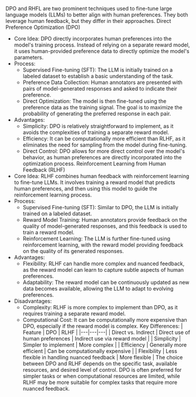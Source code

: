 DPO and RHFL are two prominent techniques used to fine-tune large language models (LLMs) to better align with human preferences. They both leverage human feedback, but they differ in their approaches.
Direct Preference Optimization (DPO)
 * Core Idea: DPO directly incorporates human preferences into the model's training process. Instead of relying on a separate reward model, it uses human-provided preference data to directly optimize the model's parameters.
 * Process:
   * Supervised Fine-tuning (SFT): The LLM is initially trained on a labeled dataset to establish a basic understanding of the task.
   * Preference Data Collection: Human annotators are presented with pairs of model-generated responses and asked to indicate their preference.
   * Direct Optimization: The model is then fine-tuned using the preference data as the training signal. The goal is to maximize the probability of generating the preferred response in each pair.
 * Advantages:
   * Simplicity: DPO is relatively straightforward to implement, as it avoids the complexities of training a separate reward model.
   * Efficiency: It can be computationally more efficient than RLHF, as it eliminates the need for sampling from the model during fine-tuning.
   * Direct Control: DPO allows for more direct control over the model's behavior, as human preferences are directly incorporated into the optimization process.
Reinforcement Learning from Human Feedback (RLHF)
 * Core Idea: RLHF combines human feedback with reinforcement learning to fine-tune LLMs. It involves training a reward model that predicts human preferences, and then using this model to guide the reinforcement learning process.
 * Process:
   * Supervised Fine-tuning (SFT): Similar to DPO, the LLM is initially trained on a labeled dataset.
   * Reward Model Training: Human annotators provide feedback on the quality of model-generated responses, and this feedback is used to train a reward model.
   * Reinforcement Learning: The LLM is further fine-tuned using reinforcement learning, with the reward model providing feedback on the quality of its generated responses.
 * Advantages:
   * Flexibility: RLHF can handle more complex and nuanced feedback, as the reward model can learn to capture subtle aspects of human preferences.
   * Adaptability: The reward model can be continuously updated as new data becomes available, allowing the LLM to adapt to evolving preferences.
 * Disadvantages:
   * Complexity: RLHF is more complex to implement than DPO, as it requires training a separate reward model.
   * Computational Cost: It can be computationally more expensive than DPO, especially if the reward model is complex.
Key Differences:
| Feature | DPO | RLHF |
|---|---|---|
| Direct vs. Indirect | Direct use of human preferences | Indirect use via reward model |
| Simplicity | Simpler to implement | More complex |
| Efficiency | Generally more efficient | Can be computationally expensive |
| Flexibility | Less flexible in handling nuanced feedback | More flexible |
The choice between DPO and RLHF depends on the specific task, available resources, and desired level of control. DPO is often preferred for simpler tasks or when computational resources are limited, while RLHF may be more suitable for complex tasks that require more nuanced feedback.
